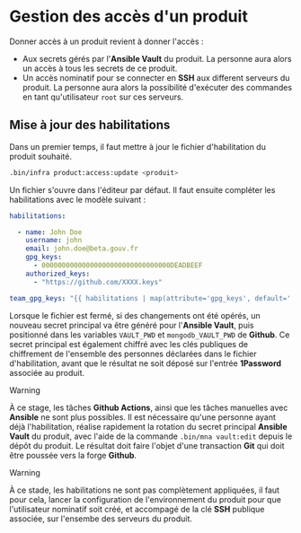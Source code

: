 # Gestion des accès d'un produit

Donner accès à un produit revient à donner l'accès :

- Aux secrets gérés par l'**Ansible Vault** du produit. La personne aura alors un accès à tous les secrets de ce produit.
- Un accès nominatif pour se connecter en **SSH** aux different serveurs du produit. La personne aura alors la possibilité d'exécuter des commandes en tant qu'utilisateur `root` sur ces serveurs.

## Mise à jour des habilitations

Dans un premier temps, il faut mettre à jour le fichier d'habilitation du produit souhaité.

```bash
.bin/infra product:access:update <produit>
```

Un fichier s'ouvre dans l'éditeur par défaut. Il faut ensuite compléter les habilitations avec le modèle suivant :

```yaml
habilitations:

  - name: John Doe
    username: john
    email: john.doe@beta.gouv.fr
    gpg_keys:
      - 00000000000000000000000000000000DEADBEEF
    authorized_keys:
      - "https://github.com/XXXX.keys"

team_gpg_keys: "{{ habilitations | map(attribute='gpg_keys', default='') | flatten | join(',') }}"
```

Lorsque le fichier est fermé, si des changements ont été opérés, un nouveau secret principal va être généré pour l'**Ansible Vault**, puis positionné dans les variables `VAULT_PWD` et `mongodb_VAULT_PWD` de **Github**. Ce secret principal est également chiffré avec les clés publiques de chiffrement de l'ensemble des personnes déclarées dans le fichier d'habilitation, avant que le résultat ne soit déposé sur l'entrée **1Password** associée au produit.

> [!WARNING]
> À ce stage, les tâches **Github Actions**, ainsi que les tâches manuelles avec **Ansible** ne sont plus possibles. Il est nécessaire qu'une personne ayant déjà l'habilitation, réalise rapidement la rotation du secret principal **Ansible Vault** du produit, avec l'aide de la commande `.bin/mna vault:edit` depuis le dépôt du produit. Le résultat doit faire l'objet d'une transaction **Git** qui doit être poussée vers la forge **Github**.

> [!WARNING]
> À ce stade, les habilitations ne sont pas complètement appliquées, il faut pour cela, lancer la configuration de l'environnement du produit pour que l'utilisateur nominatif soit créé, et accompagé de la clé **SSH** publique associée, sur l'ensembe des serveurs du produit.
